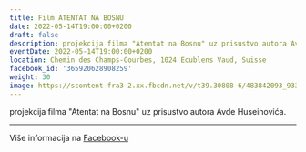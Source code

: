 ```yaml
---
title: Film ATENTAT NA BOSNU
date: 2022-05-14T19:00:00+0200
draft: false
description: projekcija filma "Atentat na Bosnu" uz prisustvo autora Avde Huseinovića.
eventDate: 2022-05-14T19:00:00+0200
location: Chemin des Champs-Courbes, 1024 Ecublens Vaud, Suisse
facebook_id: '365920628908259'
weight: 30
image: https://scontent-fra3-2.xx.fbcdn.net/v/t39.30808-6/483842093_9330013443761058_8599832410174975788_n.jpg?_nc_cat=104&ccb=1-7&_nc_sid=9e60e4&_nc_ohc=yW2ImTeKBpoQ7kNvwF3whZ9&_nc_oc=Adlu6iTfPWIiMCUE_CoORX1S_PyfVjQl-vhNdfRtNeMn2pyc1FzBnFVUFsv8t3FqKsk&_nc_zt=23&_nc_ht=scontent-fra3-2.xx&edm=ABTKTjYEAAAA&_nc_gid=qs7j7-Z2iBJU2YhFHpT0AQ&oh=00_Afbg13yW5XxZO4wz6yojqF3D8kXSMfHamtUONV-mvp-24w&oe=68D3DFD3
---
```


projekcija filma "Atentat na Bosnu" uz prisustvo autora Avde Huseinovića.

---

Više informacija na [Facebook-u](https://facebook.com/events/365920628908259)